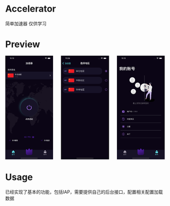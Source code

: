 # Accelerator
简单加速器 仅供学习

# Preview
<div align='center'>
<img align="left" src="https://github.com/imWalsh/Accelerator/blob/main/Resources/1.png" width='30%'><img align="center" src="https://github.com/imWalsh/Accelerator/blob/main/Resources/2.png" width='30%'><img align="right" src="https://github.com/imWalsh/Accelerator/blob/main/Resources/3.png" width='30%'>
</div>


# Usage

已经实现了基本的功能，包括IAP，需要提供自己的后台接口，配置相关配置加载数据

